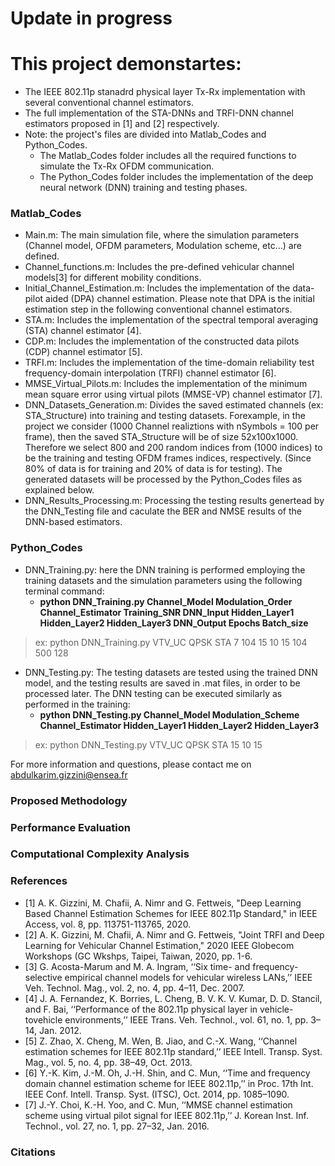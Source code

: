 # Update in progress

# This project demonstartes:
- The IEEE 802.11p stanadrd physical layer Tx-Rx implementation with several conventional channel estimators.
- The full implementation of the STA-DNNs and TRFI-DNN channel estimators proposed in [1] and [2] respectively.
- Note: the project's files are divided into Matlab_Codes and Python_Codes.
	- The Matlab_Codes folder includes all the required functions to simulate the Tx-Rx OFDM communication.
	- The Python_Codes folder includes the implementation of the deep neural network (DNN) training and testing phases. 

### Matlab_Codes
- Main.m: The main simulation file, where the simulation parameters (Channel model, OFDM parameters, Modulation scheme, etc...) are defined. 
- Channel_functions.m: Includes the pre-defined vehicular channel models[3] for different mobility conditions.
- Initial_Channel_Estimation.m: Includes the implementation of the data-pilot aided (DPA) channel estimation. Please note that DPA is the initial            estimation step in the following conventional channel estimators.
- STA.m: Includes the implementation of the spectral temporal averaging (STA) channel estimator [4].
- CDP.m: Includes the implementation of the constructed data pilots (CDP) channel estimator [5].
- TRFI.m: Includes the implementation of the time-domain reliability test frequency-domain interpolation (TRFI) channel estimator [6].
- MMSE_Virtual_Pilots.m: Includes the implementation of the minimum mean square error using virtual pilots (MMSE-VP) channel estimator [7].
- DNN_Datasets_Generation.m: Divides the saved estimated channels (ex: STA_Structure) into training and testing datasets. Forexample, in the project 	       we consider (1000 Channel realiztions with nSymbols = 100 per frame), then the saved STA_Structure will be of size 52x100x1000. Therefore we                 select 800 and 200 random indices from (1000 indices) to be the training and testing OFDM frames indices, respectively. (Since 80% of data is for           training and 20% of data is for testing). The generated datasets will be processed by the Python_Codes files as explained below. 
- DNN_Results_Processing.m: Processing the testing results genertead by the DNN_Testing file and caculate the BER and NMSE results of the DNN-based estimators.
		
		
### Python_Codes
- DNN_Training.py: here the DNN training is performed employing the training datasets and the simulation parameters using the following terminal 	   command: 
	- **python DNN_Training.py Channel_Model Modulation_Order Channel_Estimator Training_SNR DNN_Input Hidden_Layer1 Hidden_Layer2 Hidden_Layer3 DNN_Output Epochs Batch_size** 
> ex: python DNN_Training.py VTV_UC QPSK STA 7 104 15 10 15 104 500 128
- DNN_Testing.py: The testing datasets are tested using the trained DNN model, and the testing results are saved in .mat files, in order to be processed later. The DNN testing can be executed similarly as performed in the training:
	- **python DNN_Testing.py Channel_Model Modulation_Scheme Channel_Estimator Hidden_Layer1 Hidden_Layer2 Hidden_Layer3** 
> ex: python DNN_Testing.py VTV_UC QPSK STA 15 10 15
		
For more information and questions, please contact me on abdulkarim.gizzini@ensea.fr


### Proposed Methodology

### Performance Evaluation 

### Computational Complexity Analysis 

### References
- [1] A. K. Gizzini, M. Chafii, A. Nimr and G. Fettweis, "Deep Learning Based Channel Estimation Schemes for IEEE 802.11p Standard," in IEEE Access, vol. 8, pp. 113751-113765, 2020.
- [2] A. K. Gizzini, M. Chafii, A. Nimr and G. Fettweis, "Joint TRFI and Deep Learning for Vehicular Channel Estimation," 2020 IEEE Globecom Workshops (GC Wkshps, Taipei, Taiwan, 2020, pp. 1-6.
- [3] G. Acosta-Marum and M. A. Ingram, ‘‘Six time- and frequency-selective empirical channel models for vehicular wireless LANs,’’ IEEE Veh. Technol. Mag., vol. 2, no. 4, pp. 4–11, Dec. 2007.
- [4] J. A. Fernandez, K. Borries, L. Cheng, B. V. K. V. Kumar, D. D. Stancil, and F. Bai, ‘‘Performance of the 802.11p physical layer in vehicle-tovehicle environments,’’ IEEE Trans. Veh. Technol., vol. 61, no. 1, pp. 3–14, Jan. 2012.
- [5] Z. Zhao, X. Cheng, M. Wen, B. Jiao, and C.-X. Wang, ‘‘Channel estimation schemes for IEEE 802.11p standard,’’ IEEE Intell. Transp. Syst. Mag., vol. 5, no. 4, pp. 38–49, Oct. 2013.
- [6] Y.-K. Kim, J.-M. Oh, J.-H. Shin, and C. Mun, ‘‘Time and frequency domain channel estimation scheme for IEEE 802.11p,’’ in Proc. 17th Int. 
IEEE Conf. Intell. Transp. Syst. (ITSC), Oct. 2014, pp. 1085–1090.
- [7] J.-Y. Choi, K.-H. Yoo, and C. Mun, ‘‘MMSE channel estimation scheme using virtual pilot signal for IEEE 802.11p,’’ J. Korean Inst. Inf. Technol., vol. 27, no. 1, pp. 27–32, Jan. 2016.


### Citations
